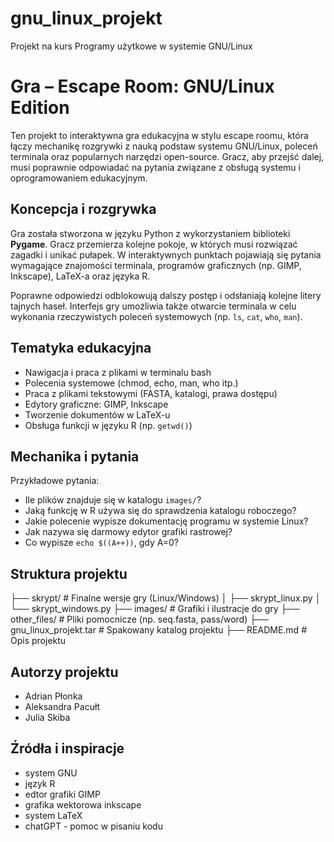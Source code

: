 # gnu_linux_projekt
Projekt na kurs Programy użytkowe w systemie GNU/Linux

# Gra – Escape Room: GNU/Linux Edition

Ten projekt to interaktywna gra edukacyjna w stylu escape roomu, która łączy mechanikę rozgrywki z nauką podstaw systemu GNU/Linux, poleceń terminala oraz popularnych narzędzi open-source. Gracz, aby przejść dalej, musi poprawnie odpowiadać na pytania związane z obsługą systemu i oprogramowaniem edukacyjnym.

## Koncepcja i rozgrywka

Gra została stworzona w języku Python z wykorzystaniem biblioteki **Pygame**. Gracz przemierza kolejne pokoje, w których musi rozwiązać zagadki i unikać pułapek. W interaktywnych punktach pojawiają się pytania wymagające znajomości terminala, programów graficznych (np. GIMP, Inkscape), LaTeX-a oraz języka R.

Poprawne odpowiedzi odblokowują dalszy postęp i odsłaniają kolejne litery tajnych haseł. Interfejs gry umożliwia także otwarcie terminala w celu wykonania rzeczywistych poleceń systemowych (np. `ls`, `cat`, `who`, `man`).

## Tematyka edukacyjna

- Nawigacja i praca z plikami w terminalu bash
- Polecenia systemowe (chmod, echo, man, who itp.)
- Praca z plikami tekstowymi (FASTA, katalogi, prawa dostępu)
- Edytory graficzne: GIMP, Inkscape
- Tworzenie dokumentów w LaTeX-u
- Obsługa funkcji w języku R (np. `getwd()`)

## Mechanika i pytania

Przykładowe pytania:
- Ile plików znajduje się w katalogu `images/`?
- Jaką funkcję w R używa się do sprawdzenia katalogu roboczego?
- Jakie polecenie wypisze dokumentację programu w systemie Linux?
- Jak nazywa się darmowy edytor grafiki rastrowej?
- Co wypisze `echo $((A++))`, gdy A=0?

## Struktura projektu

├── skrypt/ # Finalne wersje gry (Linux/Windows)
│ ├── skrypt_linux.py
│ └── skrypt_windows.py
├── images/ # Grafiki i ilustracje do gry
├── other_files/ # Pliki pomocnicze (np. seq.fasta, pass/word)
├── gnu_linux_projekt.tar # Spakowany katalog projektu
├── README.md # Opis projektu

## Autorzy projektu
- Adrian Płonka
- Aleksandra Pacułt
- Julia Skiba

## Źródła i inspiracje
- system GNU
- język R
- edtor grafiki GIMP
- grafika wektorowa inkscape
- system LaTeX
- chatGPT - pomoc w pisaniu kodu 



